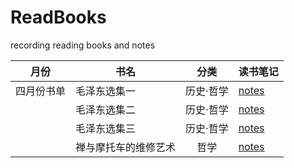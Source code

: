 # ReadBooks
recording reading books and notes



| 月份 | 书名 | 分类 | 读书笔记 |
| --- | ----- | :------: |  ------- |
|四月份书单|毛泽东选集一|历史·哲学|[notes](!http://)|
||毛泽东选集二|历史·哲学|[notes](!http://)|
||毛泽东选集三|历史·哲学|[notes](!http://)|
||禅与摩托车的维修艺术|哲学|[notes](!http://)|